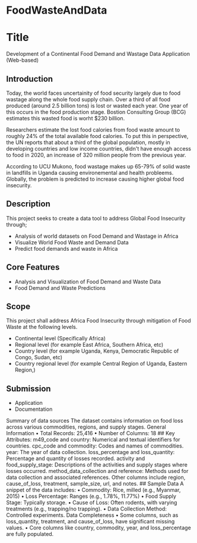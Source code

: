 # FoodWasteAndData
# Title
Development of a Continental Food Demand and Wastage Data Application (Web-based)

## Introduction
Today, the world faces uncertainity of food security largely due to food wastage along the whole food supply chain. 
Over a third of all food produced (around 2.5 billion tons) is lost or wasted each year. One year of this occurs in the food production stage. Bostion Consulting
Group (BCG) estimates this wasted food is worht $230 billion.

Researchers estimate the lost food calories from food waste amount to roughly 24% of the total available food
calories. To put this in perspective, the UN reports that about a third of the global population, mostly in developing countries
and low income countries, didn't have enough access to food in 2020, an increase of 320 million people from the previous year.

According to UCU Mukono, food wastage makes up 65-79% of solid waste in landfills in Uganda causing environemental and health probleems.
Globally, the problem is predicted to increase causing higher global food insecurity.

## Description
This project seeks to create a data tool to address Global Food Insecurity  through;
<ul>
<li>Analysis of world datasets on Food Demand and Wastage in Africa</li>
<li>Visualize World Food Waste and Demand Data</li>
<li>Predict food demands and waste in Africa</li>
</ul>

## Core Features
<ul>
<li> Analysis and Visualization of Food Demand and Waste Data</li>
<li> Food Demand and Waste Predictions</li>
</ul>

## Scope
This project shall address Africa Food Insecurity through mitigation of Food Waste
at the following levels.
<ul>
<li>Continental level (Specifically Africa)</li>
<li>Regional level (for example East Africa, Southern Africa, etc) </li>
<li>Country level (for example Uganda, Kenya, Democratic Republic of Congo, Sudan, etc) </li>
<li>Country regional level (for example Central Region of Uganda, Eastern Region,) </li>
</ul>


## Submission
<ul>
<li>Application</li>
<li>Documentation</li>
 </ul> Summary of data sources
The dataset contains information on food loss across various commodities, regions, and supply stages. 
</ul>General Information
•	Total Records: 25,416
•	Number of Columns: 18
## Key Attributes: 
	m49_code and country: Numerical and textual identifiers for countries.
	cpc_code and commodity: Codes and names of commodities.
	year: The year of data collection.
	loss_percentage and loss_quantity: Percentage and quantity of losses recorded.
	activity and food_supply_stage: Descriptions of the activities and supply stages where losses occurred.
	method_data_collection and reference: Methods used for data collection and associated references.
	Other columns include region, cause_of_loss, treatment, sample_size, url, and notes.
## Sample Data
A snippet of the data includes:
•	Commodity: Rice, milled (e.g., Myanmar, 2015)
•	Loss Percentage: Ranges (e.g., 1.78%, 11.77%)
•	Food Supply Stage: Typically storage.
•	Cause of Loss: Often rodents, with varying treatments (e.g., trapping/no trapping).
•	Data Collection Method: Controlled experiments.
Data Completeness
•	Some columns, such as loss_quantity, treatment, and cause_of_loss, have significant missing values.
•	Core columns like country, commodity, year, and loss_percentage are fully populated.

</ul>


